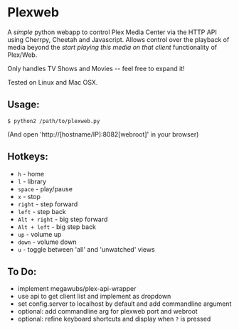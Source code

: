 # Plexweb

A *simple* python webapp to control Plex Media Center via the HTTP API using Cherrpy, Cheetah and Javascript. Allows control over the playback of media beyond the _start playing this media on that client_ functionality of Plex/Web.

Only handles TV Shows and Movies -- feel free to expand it!

Tested on Linux and Mac OSX.
    
## Usage:

    $ python2 /path/to/plexweb.py

(And open 'http://[hostname/IP]:8082[webroot]' in your browser)

## Hotkeys:

* `h`     - home
* `l`     - library
* `space` - play/pause
* `x`     - stop
* `right` - step forward
* `left`  - step back
* `Alt + right` - big step forward
* `Alt + left`  - big step back
* `up`    - volume up
* `down`  - volume down
* `u`     - toggle between 'all' and 'unwatched' views

## To Do:

* implement megawubs/plex-api-wrapper
* use api to get client list and implement as dropdown
* set config.server to localhost by default and add commandline argument
* optional: add commandline arg for plexweb port and webroot
* optional: refine keyboard shortcuts and display when `?` is pressed

